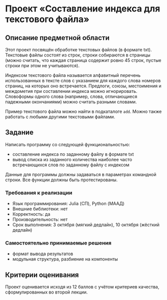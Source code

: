 # Проект «Составление индекса для текстового файла»

## Описание предметной области

Этот проект посвящён обработке текстовых файлов (в формате txt). Текстовые файлы состоят из строк, строки собираются в страницы (можно считать, что каждая страница содержит ровно 45 строк, пустые строки при этом не учитываются). 

Индексом текстового файла называется алфавитный перечень использованных в тексте слов с указанием для каждого слова номеров страниц, на которых оно встречается. Предлоги, союзы, местоимения и междометия при составлении индекса можно игнорировать. Словоформы одного слова (например, слова, отличающиеся падежными окончаниями) можно считать разными словами.

Пример текстового файла можно найти в подкаталоге `add`. Можно также работать с любыми другими текстовыми файлами.

## Задание

Написать программу со следующей функциональностью:

* составление индекса по заданному файлу в формате txt
* вывод списка из заданного количества наиболее часто встречающихся слов по заданному файлу с индексом

Данные для программы должны задаваться в параметрах командной строки. Все функции должны быть протестированы. 

### Требования к реализации

* Язык программирования: Julia (СП), Python (МААД)
* Внешние библиотеки: нет
* Корректность: да
* Производительность: нет
* Срок выполнения: 3 октября (мягкий дедлайн), 10 октября (жёсткий дедлайн)

### Самостоятельно принимаемые решения

* формат вывода результатов
* модульная структура, разбиение на компоненты

## Критерии оценивания

Проект оценивается исходя из 12 баллов с учётом критериев качества, сформулированных во второй лекции.